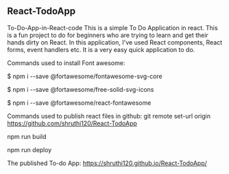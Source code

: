 ## React-TodoApp
To-Do-App-in-React-code
This is a simple To Do Application in react. This is a fun project to do for beginners who are trying to learn and get their hands dirty on React. In this application, I've used React components, React forms, event handlers etc. It is a very easy quick application to do.

Commands used to install Font awesome:

$ npm i --save @fortawesome/fontawesome-svg-core

$ npm i --save @fortawesome/free-solid-svg-icons

$ npm i --save @fortawesome/react-fontawesome

Commands used to publish react files in github:
git remote set-url origin https://github.com/shruthi120/React-TodoApp

npm run build

npm run deploy

The published To-do App:
https://shruthi120.github.io/React-TodoApp/
